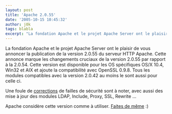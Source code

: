 ```yaml
---
layout: post
title: 'Apache 2.0.55'
date: '2005-10-15 10:45:32'
author: j0k
tags: blabla
excerpt: "La fondation Apache et le projet Apache Server ont le plaisir de vous annoncer la publication de la version 2.0.55 du serveur HTTP Apache. Cette annonce marque les changements cruciaux de la version 2.0.55 par rapport à la 2.0.54.     \nCette version est disponible pour les OS spécifiques OS/X 10.4, Win32 et AIX et ajoute la compatibilité avec OpenSSL 0.9.8. Tous      …"
---
```


La fondation Apache et le projet Apache Server ont le plaisir de vous annoncer la publication de la version 2.0.55 du serveur HTTP Apache. Cette annonce marque les changements cruciaux de la version 2.0.55 par rapport à la 2.0.54.
Cette version est disponible pour les OS spécifiques OS/X 10.4, Win32 et AIX et ajoute la compatibilité avec OpenSSL 0.9.8. Tous les modules compatibles avec la version 2.0.42 au moins le sont aussi pour celle ci.

Une foule de [corrections](http://www.apache.org/dist/httpd/CHANGES_2.0.55) de failles de sécurité sont à noter, avec aussi des mise à jour des modules LDAP, Include, Proxy, SSL, Rewrite ...

Apache considère cette version comme à utiliser. [Faites de même](http://httpd.apache.org/download.cgi) :)
